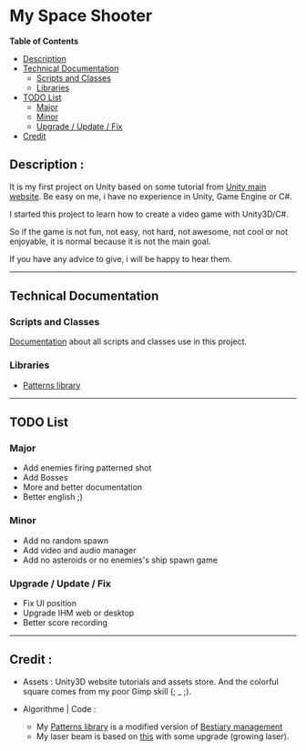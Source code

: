 # My Space Shooter

**Table of Contents**
- [Description](#description)
- [Technical Documentation](#technical-documentation)
    - [Scripts and Classes](#scripts-and-classes)
    - [Libraries](#libraries)
- [TODO List](#todo-list)
    - [Major](#major)
    - [Minor](#minor)
    - [Upgrade / Update / Fix](#upgrade-/-update-/-fix)
- [Credit](#credit)

## Description :

It is my first project on Unity based on some tutorial from [Unity main website](https://unity3d.com/learn/tutorials/projects/space-shooter-tutorial). Be easy on me, i have no experience in Unity, Game Engine or C#.

I started this project to learn how to create a video game with Unity3D/C#.

So if the game is not fun, not easy, not hard, not awesome, not cool or not enjoyable, it is normal because it is not the main goal.

If you have any advice to give, i will be happy to hear them.

* * *

## Technical Documentation

### Scripts and Classes

[Documentation](https://github.com/StephaneHeav/UnitySpaceShooter/tree/master/Documentations/Technical) about all scripts and classes use in this project.

### Libraries

- [Patterns library](https://github.com/StephaneHeav/UnitySpaceShooter/tree/master/Assets/Scripts/Lib/Patterns/Documentations)

* * *

## TODO List

### Major
- Add enemies firing patterned shot
- Add Bosses
- More and better documentation
- Better english ;)

### Minor
- Add no random spawn
- Add video and audio manager
- Add no asteroids or no enemies's ship spawn game

### Upgrade / Update / Fix
- Fix UI position
- Upgrade IHM web or desktop
- Better score recording

* * *

## Credit :

- Assets :
Unity3D website tutorials and assets store.
And the colorful square comes from my poor Gimp skill (; _ ;).

- Algorithme | Code :
	- My [Patterns library](https://github.com/StephaneHeav/UnitySpaceShooter/tree/master/Assets/Scripts/Lib/Patterns) is a modified version of [Bestiary management](https://theliquidfire.wordpress.com/2014/12/25/bestiary-management-and-scriptable-objects/)
	- My laser beam is based on [this](http://steredenn-game.tumblr.com/post/98397504410/steredenn-making-an-expandable-laser) with some upgrade (growing laser).
